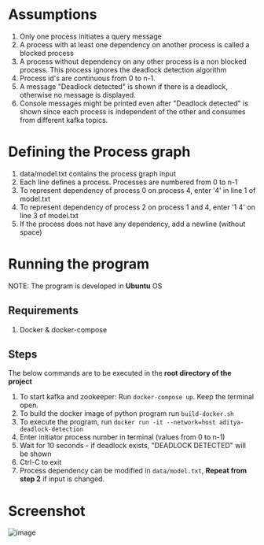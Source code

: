 # Assumptions
1. Only one process initiates a query message  
2. A process with at least one dependency on another process is called a blocked process  
3. A process without dependency on any other process is a non blocked process. This process ignores the deadlock detection algorithm  
4. Process id's are continuous from 0 to n-1. 
5. A message "Deadlock detected" is shown if there is a deadlock, otherwise no message is displayed.
6. Console messages might be printed even after "Deadlock detected" is shown since each process is independent of the other and consumes from different kafka topics.

# Defining the Process graph
1. data/model.txt contains the process graph input  
2. Each line defines a process. Processes are numbered from 0 to n-1  
3. To represent dependency of process 0 on process 4, enter '4' in line 1 of model.txt  
4. To represent dependency of process 2 on process 1 and 4, enter '1 4' on line 3 of model.txt  
5. If the process does not have any dependency, add a newline (without space)  

# Running the program 
 NOTE: The program is developed in **Ubuntu** OS
## Requirements
1. Docker & docker-compose
## Steps
The below commands are to be executed in the **root directory of the project**
1. To start kafka and zookeeper: Run `docker-compose up`. Keep the terminal open.  
2. To build the docker image of python program run `build-docker.sh` 
3. To execute the program, run `docker run -it --network=host aditya-deadlock-detection`     
4. Enter initiator process number in terminal (values from 0 to n-1)  
5. Wait for 10 seconds - if deadlock exists, "DEADLOCK DETECTED" will be shown
6. Ctrl-C to exit  
7. Process dependency can be modified in `data/model.txt`, **Repeat from step 2** if input is changed.  



# Screenshot

![image](https://user-images.githubusercontent.com/26188281/99151465-6d589e80-26c1-11eb-959c-adfcd8a27fbe.png)


